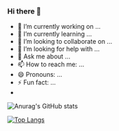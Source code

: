 ### Hi there 👋
- 🔭 I’m currently working on ...
- 🌱 I’m currently learning ...
- 👯 I’m looking to collaborate on ...
- 🤔 I’m looking for help with ...
- 💬 Ask me about ...
- 📫 How to reach me: ...
- 😄 Pronouns: ...
- ⚡ Fun fact: ...
- 
![Anurag's GitHub stats](https://github-readme-stats.vercel.app/api?username=chkawan&show_icons=true&theme=transparent&title_color=2f80ed&text_bold=false)

[![Top Langs](https://github-readme-stats.vercel.app/api/top-langs/?username=chkawan&layout=compact&show_icons=true&theme=transparent&title_color=2f80ed&card_width=417&card_height=500)](https://github.com/chkawan/github-readme-stats)

<div>

  <a href="" >
    <img href="https://img.shields.io/badge/linktree-39E09B?style=for-the-badge&logo=linktree&logoColor=white">
  </a>

</div>
